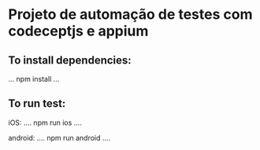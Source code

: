 # Projeto de automação de testes com codeceptjs e appium

## To install dependencies:

...
npm install
...

## To run test:

iOS:
....
npm run ios
....

android:
....
npm run android
....
